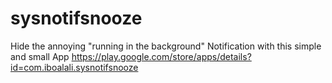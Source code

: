# sysnotifsnooze
Hide the annoying "running in the background" Notification with this simple and small App https://play.google.com/store/apps/details?id=com.iboalali.sysnotifsnooze
